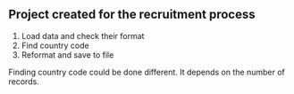 Project created for the recruitment process
---
1. Load data and check their format
2. Find country code
3. Reformat and save to file

Finding country code could be done different. It depends on the number of records. 